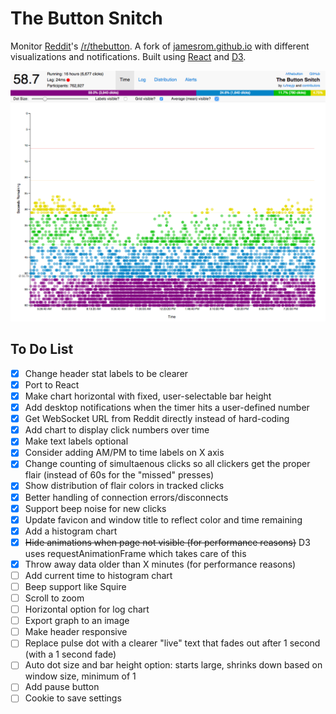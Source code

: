 # The Button Snitch
Monitor [Reddit](//www.reddit.com/)'s [/r/thebutton](//www.reddit.com/r/thebutton/). A fork of [jamesrom.github.io](//jamesrom.github.io) with different visualizations and notifications. Built using [React](//facebook.github.io/react/) and [D3](//d3js.org).

![Screenshot](/screenshot.png?raw=true)

## To Do List
- [x] Change header stat labels to be clearer
- [x] Port to React
- [x] Make chart horizontal with fixed, user-selectable bar height
- [x] Add desktop notifications when the timer hits a user-defined number
- [x] Get WebSocket URL from Reddit directly instead of hard-coding
- [x] Add chart to display click numbers over time
- [x] Make text labels optional
- [x] Consider adding AM/PM to time labels on X axis
- [x] Change counting of simultaenous clicks so all clickers get the proper flair (instead of 60s for the "missed" presses)
- [x] Show distribution of flair colors in tracked clicks
- [x] Better handling of connection errors/disconnects
- [x] Support beep noise for new clicks
- [x] Update favicon and window title to reflect color and time remaining
- [x] Add a histogram chart
- [x] ~~Hide animations when page not visible (for performance reasons)~~ D3 uses requestAnimationFrame which takes care of this
- [x] Throw away data older than X minutes (for performance reasons)
- [ ] Add current time to histogram chart
- [ ] Beep support like Squire
- [ ] Scroll to zoom
- [ ] Horizontal option for log chart
- [ ] Export graph to an image
- [ ] Make header responsive
- [ ] Replace pulse dot with a clearer "live" text that fades out after 1 second (with a 1 second fade)
- [ ] Auto dot size and bar height option: starts large, shrinks down based on window size, minimum of 1
- [ ] Add pause button
- [ ] Cookie to save settings
